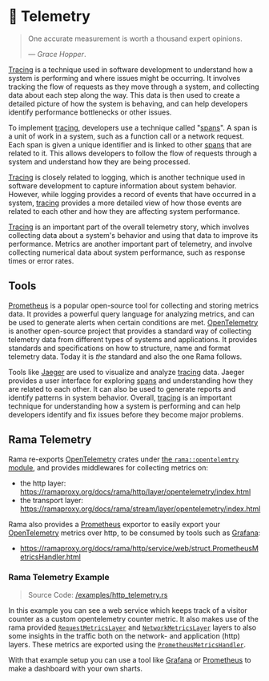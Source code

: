 # 🔭 Telemetry

> One accurate measurement is worth a thousand expert opinions.
>
> — _Grace Hopper_.

[Tracing][tracing] is a technique used in software development to understand how a system is performing and where issues might be occurring. It involves tracking the flow of requests as they move through a system, and collecting data about each step along the way. This data is then used to create a detailed picture of how the system is behaving, and can help developers identify performance bottlenecks or other issues.

To implement [tracing], developers use a technique called "[spans]". A span is a unit of work in a system, such as a function call or a network request. Each span is given a unique identifier and is linked to other [spans] that are related to it. This allows developers to follow the flow of requests through a system and understand how they are being processed.

[Tracing][tracing] is closely related to logging, which is another technique used in software development to capture information about system behavior. However, while logging provides a record of events that have occurred in a system, [tracing] provides a more detailed view of how those events are related to each other and how they are affecting system performance.

[Tracing][tracing] is an important part of the overall telemetry story, which involves collecting data about a system's behavior and using that data to improve its performance. Metrics are another important part of telemetry, and involve collecting numerical data about system performance, such as response times or error rates.

## Tools

[Prometheus](https://prometheus.io/) is a popular open-source tool for collecting and storing metrics data. It provides a powerful query language for analyzing metrics, and can be used to generate alerts when certain conditions are met. [OpenTelemetry](https://opentelemetry.io/) is another open-source project that provides a standard way of collecting telemetry data from different types of systems and applications. It provides standards and specifications on how to structure, name and format telemetry data. Today it is _the_ standard and also the one Rama follows.

Tools like [Jaeger](https://www.jaegertracing.io/) are used to visualize and analyze [tracing] data. Jaeger provides a user interface for exploring [spans] and understanding how they are related to each other. It can also be used to generate reports and identify patterns in system behavior. Overall, [tracing] is an important technique for understanding how a system is performing and can help developers identify and fix issues before they become major problems.

## Rama Telemetry

Rama re-exports [OpenTelemetry](https://opentelemetry.io/) crates under [the `rama::opentelemtry` module](https://ramaproxy.org/docs/rama/telemetry/opentelemetry/index.html),
and provides middlewares for collecting metrics on:

- the http layer: <https://ramaproxy.org/docs/rama/http/layer/opentelemetry/index.html>
- the transport layer: <https://ramaproxy.org/docs/rama/stream/layer/opentelemetry/index.html>

Rama also provides a [Prometheus](https://prometheus.io/) exportor to easily export your [OpenTelemetry](https://opentelemetry.io/) metrics
over http, to be consumed by tools such as [Grafana](https://grafana.com/):

- <https://ramaproxy.org/docs/rama/http/service/web/struct.PrometheusMetricsHandler.html>

### Rama Telemetry Example

> Source Code: [/examples/http_telemetry.rs](https://github.com/plabayo/rama/tree/main/examples/http_telemetry.rs)

In this example you can see a web service which keeps track of a visitor counter as a custom opentelemetry counter metric. It also makes use of the rama provided [`RequestMetricsLayer`](https://ramaproxy.org/docs/rama/http/layer/opentelemetry/struct.RequestMetricsLayer.html) and [`NetworkMetricsLayer`](https://ramaproxy.org/docs/rama/stream/layer/opentelemetry/struct.NetworkMetricsLayer.html) layers to also some insights in the traffic both on the network- and application (http) layers. These metrics are exported using the [`PrometheusMetricsHandler`](https://ramaproxy.org/docs/rama/http/service/web/struct.PrometheusMetricsHandler.html).

With that example setup you can use a tool like [Grafana](https://grafana.com/) or [Prometheus](https://prometheus.io/) to make a dashboard with your own sharts.

[tracing]: https://tracing.rs/tracing/
[spans]: https://tracing.rs/tracing/#spans